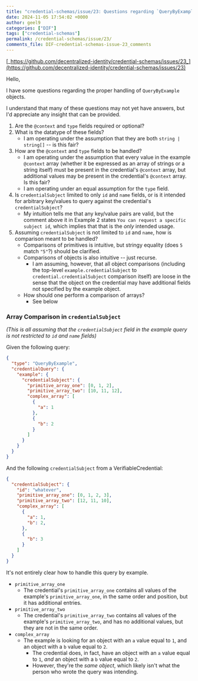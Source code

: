 ```yaml
---
title: "credential-schemas/issue/23: Questions regarding `QueryByExample` structure and handling"
date: 2024-11-05 17:54:02 +0000
author: geel9
categories: ["DIF"]
tags: ["credential-schemas"]
permalink: /credential-schemas/issue/23/
comments_file: DIF-credential-schemas-issue-23_comments
---
```


[_https://github.com/decentralized-identity/credential-schemas/issues/23_](https://github.com/decentralized-identity/credential-schemas/issues/23)

Hello,

I have some questions regarding the proper handling of `QueryByExample` objects.

I understand that many of these questions may not yet have answers, but I'd appreciate any insight that can be provided.

1. Are the `@context` and `type` fields required or optional?
2. What is the datatype of these fields? 
    - I am operating under the assumption that they are both `string | string[]` -- is this fair?
3. How are the `@context` and `type` fields to be handled?
	- I am operating under the assumption that every value in the example `@context` array (whether it be expressed as an array of strings or a string itself) must be present in the credential's `@context` array, but additional values may be present in the credential's `@context` array. Is this fair?
	- I am operating under an equal assumption for the `type` field.
4. Is `credentialSubject` limited to only `id` and `name` fields, or is it intended for arbitrary key/values to query against the credential's `credentialSubject`?
    - My intuition tells me that any key/value pairs are valid, but the comment above it in Example 2 states `You can request a specific subject id`, which implies that that is the _only_ intended usage.
5. Assuming `credentialSubject` is not limited to `id` and `name`, how is comparison meant to be handled?
	- Comparisons of primitives is intuitive, but stringy equality (does `5` match `"5"`?) should be clarified.
	- Comparisons of objects is also intuitive -- just recurse.
		- I am assuming, however, that all object comparisons (including the top-level `example.credentialSubject` to `credential.credentialSubject` comparison itself) are loose in the sense that the object on the credential may have additional fields not specified by the example object.
	- How should one perform a comparison of arrays?
		- See below


### Array Comparison in `credentialSubject`
_(This is all assuming that the `credentialSubject` field in the example query is not restricted to `id` and `name` fields)_

Given the following query:

```json
{
  "type": "QueryByExample",
  "credentialQuery": {
    "example": {
      "credentialSubject": {
        "primitive_array_one": [0, 1, 2],
        "primitive_array_two": [10, 11, 12],
        "complex_array": [
          {
            "a": 1
          },
          {
            "b": 2
          }
        ]
      }
    }
  }
}
```

And the following `credentialSubject` from a VerifiableCredential:

```json
{
  "credentialSubject": {
    "id": "whatever",
    "primitive_array_one": [0, 1, 2, 3],
    "primitive_array_two": [12, 11, 10],
    "complex_array": [
      {
        "a": 1,
        "b": 2,
      },
      {
        "b": 3
      }
    ]
  }
}
```


It's not entirely clear how to handle this query by example.

- `primitive_array_one`
	- The credential's `primitive_array_one` contains all values of the example's `primitive_array_one`, in the same order and position, but it has additional entries.
- `primitive_array_two`
	- The credential's `primitive_array_two` contains all values of the example's `primitive_array_two`, and has no additional values, but they are not in the same order. 
- `complex_array`
	- The example is looking for an object with an `a` value equal to `1`, and an object with a `b` value equal to `2`.
		- The credential does, in fact, have an object with an `a` value equal to `1`, _and_ an object with a `b` value equal to `2`. 
		- However, they're the _same object_, which likely isn't what the person who wrote the query was intending.